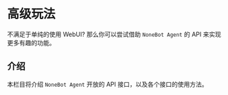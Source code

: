 # 高级玩法

不满足于单纯的使用 WebUI? 那么你可以尝试借助 `NoneBot Agent` 的 API 来实现更多有趣的功能。

## 介绍

本栏目将介绍 `NoneBot Agent` 开放的 API 接口，以及各个接口的使用方法。
